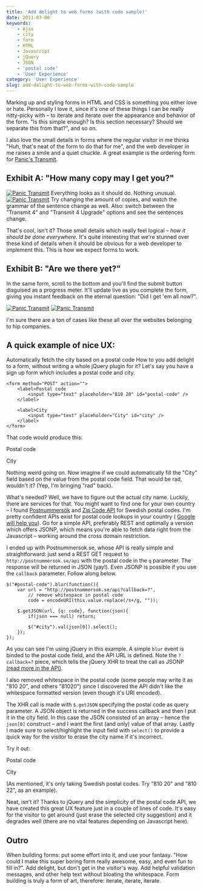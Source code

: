 ```yaml
---
title: 'Add delight to web forms (with code sample)'
date: 2011-07-06
keywords:
    - Ajax
    - city
    - form
    - HTML
    - Javascript
    - jQuery
    - JSON
    - 'postal code'
    - 'User Experience'
category: 'User Experience'
slug: add-delight-to-web-forms-with-code-sample
---
```


Marking up and styling forms in HTML and CSS is something you either love or hate. Personally I love
it, since it's one of these things I can be really nitty-picky with – to iterate and iterate over
the appearance and behavior of the form. "Is this simple enough? Is this section necessary? Should
we separate this from that?", and so on.

I also love the small details in forms where the regular visitor in me thinks "Huh, that's neat of
the form to do that for me", and the web developer in me raises a smile and a quiet chuckle. A great
example is the ordering form for [Panic's Transmit](https://www.panic.com/transmit/buy.html).

## Exhibit A: "How many copy may I get you?"

[![Panic Transmit](http://johanbrook.com/core/wp-content/uploads/2011/07/Panic-Transmit-1-copy.png)](http://johanbrook.com/core/wp-content/uploads/2011/07/Panic-Transmit-1-copy.png)
Everything looks as it should do. Nothing unusual.
[![Panic Transmit](http://johanbrook.com/core/wp-content/uploads/2011/07/Panic-Transmit-3-copies.png)](http://johanbrook.com/core/wp-content/uploads/2011/07/Panic-Transmit-3-copies.png)
Try changing the amount of copies, and watch the grammar of the sentence change as well. Also:
switch between the "Transmit 4" and "Transmit 4 Upgrade" options and see the sentences change.

That's cool, isn't it? Those small details which really feel logical – _how it should be done
everywhere_. It's quite interesting that we're stunned over these kind of details when it should be
obvious for a web developer to implement this. This is how we expect forms to work.

## Exhibit B: "Are we there yet?"

In the same form, scroll to the bottom and you'll find the submit button disguised as a progress
meter. It'll update live as you complete the form, giving you instant feedback on the eternal
question: "Did I get 'em all now?".

[![Panic Transmit](http://johanbrook.com/core/wp-content/uploads/2011/07/Panic-Transmit-Process.png)](http://johanbrook.com/core/wp-content/uploads/2011/07/Panic-Transmit-Process.png)
[![Panic Transmit](http://johanbrook.com/core/wp-content/uploads/2011/07/Panic-Transmit-Done.png)](http://johanbrook.com/core/wp-content/uploads/2011/07/Panic-Transmit-Done.png)

I'm sure there are a ton of cases like these all over the websites belonging to hip companies.

## A quick example of nice UX:

Automatically fetch the city based on a postal code How to you add delight to a form, without
writing a whole jQuery plugin for it? Let's say you have a sign up form which includes a postal code
and city.

    <form method="POST" action="">
    	<label>Postal code 
    		<input type="text" placeholder="810 20" id="postal-code" />
    	</label>
    	
    	<label>City 
    		<input type="text" placeholder="City" id="city" />
    	</label>
    </form>

That code would produce this:

Postal code

City

Nothing weird going on. Now imagine if we could automatically fill the "City" field based on the
value from the postal code field. That would be rad, wouldn't it? (Yep, I'm bringing "rad" back).

What's needed? Well, we have to figure out the actual city name. Luckily, there are services for
that. You might want to find one for your own country – I found
[Postnummersök](http://postnummersok.se/) and [Zip Code API](http://yourmoneyisnowmymoney.com/api/)
for Swedish postal codes. I'm pretty confident APIs exist for postal code lookups in your country (
[Google will help you](http://www.google.se/search?sourceid=chrome&ie=UTF-8&q=zip+code+to+city+api)).
Go for a simple API, preferably REST and optimally a version which offers JSONP, which means you're
able to fetch data right from the Javascript – working around the cross domain restriction.

I ended up with Postnummersok.se, whose API is really simple and straightforward: just send a REST
GET request to `http://postnummersok.se/api` with the postal code in the `q` parameter. The response
will be returned in JSON (yay!). Even JSONP is possible if you use the `callback` parameter. Follow
along below.

    $("#postal-code").blur(function(){ 
    	var url = "http://postnummersok.se/api?callback=?",
    		// remove whitespace in postal code 
    		code = encodeURI(this.value.replace(/s+/g, "")); 
    		
    	$.getJSON(url, {q: code}, function(json){ 
    		if(json === null) return; 
    		
    		$("#city").val(json[0]).select(); 
    	}); 
    });

As you can see I'm using jQuery in this example. A simple `blur` event is binded to the postal code
field, and the API URL is defined. Note the `?callback=?` piece, which tells the jQuery XHR to treat
the call as JSONP [(read more in the API)](http://api.jquery.com/jQuery.getJSON/#jsonp).

I also removed whitespace in the postal code (some people may write it as "810 20", and others
"81020") since I discovered the API didn't like the whitespace formatted version (even though it's
URI encoded).

The XHR call is made with `$.getJSON` specifying the postal code as query parameter. A JSON object
is returned in the success callback and then I put it in the city field. In this case the JSON
consisted of an array – hence the `json[0]` construct – and I want the first (and only) value of
that array. Lastly I made sure to select/highlight the input field with `select()` to provide a
quick way for the visitor to erase the city name if it's incorrect.

Try it out:

Postal code

City

(As mentioned, it's only taking Swedish postal codes. Try "810 20" and "810 22", as an example).

Neat, isn't it? Thanks to jQuery and the simplicity of the postal code API, we have created this
great UX feature just in a couple of lines of code. It's easy for the visitor to get around (just
erase the selected city suggestion) and it degrades well (there are no vital features depending on
Javascript here).

## Outro

When building forms: put some effort into it, and use your fantasy. "How could I make this super
boring form really awesome, easy, and even fun to fill in?". Add delight, but don't get in the
visitor's way. Add helpful validation messages, and other help text without bloating the whitespace.
Form building is truly a form of art, therefore: iterate, iterate, iterate.
